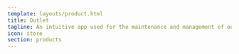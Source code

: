 ```yaml
---
template: layouts/product.html
title: Outlet
tagline: An intuitive app used for the maintenance and management of outlet, territory, region and area information
icon: store
section: products
---
```

